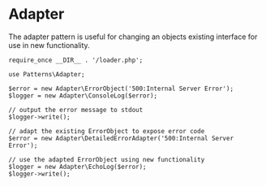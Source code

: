 # Adapter

The adapter pattern is useful for changing an objects existing interface for
use in new functionality.

```
require_once __DIR__ . '/loader.php';

use Patterns\Adapter;

$error = new Adapter\ErrorObject('500:Internal Server Error');
$logger = new Adapter\ConsoleLog($error);

// output the error message to stdout
$logger->write();

// adapt the existing ErrorObject to expose error code
$error = new Adapter\DetailedErrorAdapter('500:Internal Server Error');

// use the adapted ErrorObject using new functionality
$logger = new Adapter\EchoLog($error);
$logger->write();
```